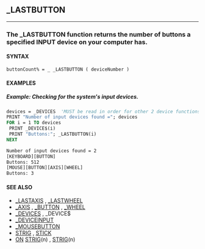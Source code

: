 ## _LASTBUTTON
---

### The _LASTBUTTON function returns the number of buttons a specified INPUT device on your computer has.

#### SYNTAX

`buttonCount% = _ _LASTBUTTON ( deviceNumber )`

#### EXAMPLES
##### Example: Checking for the system's input devices.
```vb
devices = _DEVICES  'MUST be read in order for other 2 device functions to work!
PRINT "Number of input devices found ="; devices
FOR i = 1 TO devices
 PRINT _DEVICE$(i)
 PRINT "Buttons:"; _LASTBUTTON(i)
NEXT
```
  
```vb
Number of input devices found = 2
[KEYBOARD][BUTTON]
Buttons: 512
[MOUSE][BUTTON][AXIS][WHEEL]
Buttons: 3
```
  


#### SEE ALSO
* [_LASTAXIS](./_LASTAXIS.md) , [_LASTWHEEL](./_LASTWHEEL.md)
* [_AXIS](./_AXIS.md) , [_BUTTON](./_BUTTON.md) , [_WHEEL](./_WHEEL.md)
* [_DEVICES](./_DEVICES.md) , _DEVICE$
* [_DEVICEINPUT](./_DEVICEINPUT.md)
* [_MOUSEBUTTON](./_MOUSEBUTTON.md)
* [STRIG](./STRIG.md) , [STICK](./STICK.md)
* [ON](./ON.md) [STRIG](./STRIG.md)(n) , [STRIG](./STRIG.md)(n)
